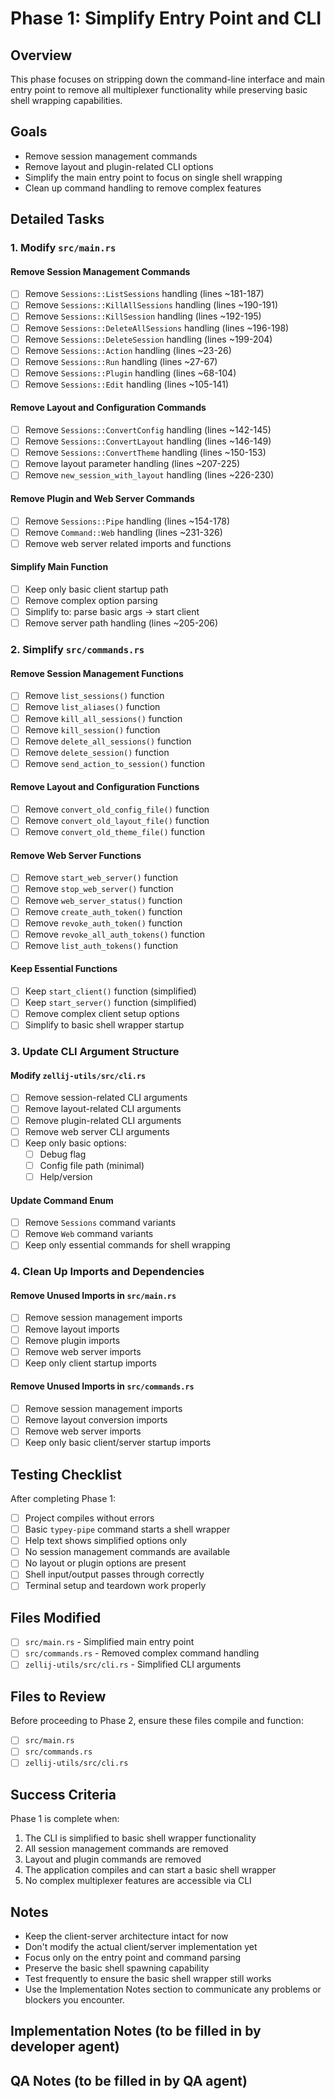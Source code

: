# Phase 1: Simplify Entry Point and CLI

## Overview
This phase focuses on stripping down the command-line interface and main entry point to remove all multiplexer functionality while preserving basic shell wrapping capabilities.

## Goals
- Remove session management commands
- Remove layout and plugin-related CLI options
- Simplify the main entry point to focus on single shell wrapping
- Clean up command handling to remove complex features

## Detailed Tasks

### 1. Modify `src/main.rs`

#### Remove Session Management Commands
- [ ] Remove `Sessions::ListSessions` handling (lines ~181-187)
- [ ] Remove `Sessions::KillAllSessions` handling (lines ~190-191)
- [ ] Remove `Sessions::KillSession` handling (lines ~192-195)
- [ ] Remove `Sessions::DeleteAllSessions` handling (lines ~196-198)
- [ ] Remove `Sessions::DeleteSession` handling (lines ~199-204)
- [ ] Remove `Sessions::Action` handling (lines ~23-26)
- [ ] Remove `Sessions::Run` handling (lines ~27-67)
- [ ] Remove `Sessions::Plugin` handling (lines ~68-104)
- [ ] Remove `Sessions::Edit` handling (lines ~105-141)

#### Remove Layout and Configuration Commands
- [ ] Remove `Sessions::ConvertConfig` handling (lines ~142-145)
- [ ] Remove `Sessions::ConvertLayout` handling (lines ~146-149)
- [ ] Remove `Sessions::ConvertTheme` handling (lines ~150-153)
- [ ] Remove layout parameter handling (lines ~207-225)
- [ ] Remove `new_session_with_layout` handling (lines ~226-230)

#### Remove Plugin and Web Server Commands
- [ ] Remove `Sessions::Pipe` handling (lines ~154-178)
- [ ] Remove `Command::Web` handling (lines ~231-326)
- [ ] Remove web server related imports and functions

#### Simplify Main Function
- [ ] Keep only basic client startup path
- [ ] Remove complex option parsing
- [ ] Simplify to: parse basic args → start client
- [ ] Remove server path handling (lines ~205-206)

### 2. Simplify `src/commands.rs`

#### Remove Session Management Functions
- [ ] Remove `list_sessions()` function
- [ ] Remove `list_aliases()` function  
- [ ] Remove `kill_all_sessions()` function
- [ ] Remove `kill_session()` function
- [ ] Remove `delete_all_sessions()` function
- [ ] Remove `delete_session()` function
- [ ] Remove `send_action_to_session()` function

#### Remove Layout and Configuration Functions
- [ ] Remove `convert_old_config_file()` function
- [ ] Remove `convert_old_layout_file()` function
- [ ] Remove `convert_old_theme_file()` function

#### Remove Web Server Functions
- [ ] Remove `start_web_server()` function
- [ ] Remove `stop_web_server()` function
- [ ] Remove `web_server_status()` function
- [ ] Remove `create_auth_token()` function
- [ ] Remove `revoke_auth_token()` function
- [ ] Remove `revoke_all_auth_tokens()` function
- [ ] Remove `list_auth_tokens()` function

#### Keep Essential Functions
- [ ] Keep `start_client()` function (simplified)
- [ ] Keep `start_server()` function (simplified)
- [ ] Remove complex client setup options
- [ ] Simplify to basic shell wrapper startup

### 3. Update CLI Argument Structure

#### Modify `zellij-utils/src/cli.rs`
- [ ] Remove session-related CLI arguments
- [ ] Remove layout-related CLI arguments
- [ ] Remove plugin-related CLI arguments
- [ ] Remove web server CLI arguments
- [ ] Keep only basic options:
  - [ ] Debug flag
  - [ ] Config file path (minimal)
  - [ ] Help/version

#### Update Command Enum
- [ ] Remove `Sessions` command variants
- [ ] Remove `Web` command variants
- [ ] Keep only essential commands for shell wrapping

### 4. Clean Up Imports and Dependencies

#### Remove Unused Imports in `src/main.rs`
- [ ] Remove session management imports
- [ ] Remove layout imports
- [ ] Remove plugin imports
- [ ] Remove web server imports
- [ ] Keep only client startup imports

#### Remove Unused Imports in `src/commands.rs`
- [ ] Remove session management imports
- [ ] Remove layout conversion imports
- [ ] Remove web server imports
- [ ] Keep only basic client/server startup imports

## Testing Checklist

After completing Phase 1:

- [ ] Project compiles without errors
- [ ] Basic `typey-pipe` command starts a shell wrapper
- [ ] Help text shows simplified options only
- [ ] No session management commands are available
- [ ] No layout or plugin options are present
- [ ] Shell input/output passes through correctly
- [ ] Terminal setup and teardown work properly

## Files Modified

- [ ] `src/main.rs` - Simplified main entry point
- [ ] `src/commands.rs` - Removed complex command handling
- [ ] `zellij-utils/src/cli.rs` - Simplified CLI arguments

## Files to Review

Before proceeding to Phase 2, ensure these files compile and function:
- [ ] `src/main.rs`
- [ ] `src/commands.rs`
- [ ] `zellij-utils/src/cli.rs`

## Success Criteria

Phase 1 is complete when:
1. The CLI is simplified to basic shell wrapper functionality
2. All session management commands are removed
3. Layout and plugin commands are removed
4. The application compiles and can start a basic shell wrapper
5. No complex multiplexer features are accessible via CLI

## Notes

- Keep the client-server architecture intact for now
- Don't modify the actual client/server implementation yet
- Focus only on the entry point and command parsing
- Preserve the basic shell spawning capability
- Test frequently to ensure the basic shell wrapper still works
- Use the Implementation Notes section to communicate any problems or blockers you encounter.

## Implementation Notes (to be filled in by developer agent)


## QA Notes (to be filled in by QA agent)
